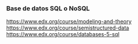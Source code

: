 ### Base de datos SQL o NoSQL 

https://www.edx.org/course/modeling-and-theory
https://www.edx.org/course/semistructured-data
https://www.edx.org/course/databases-5-sql
